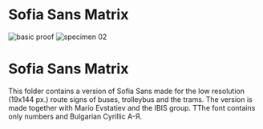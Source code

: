 # Sofia Sans Matrix
![basic proof](https://github.com/lettersoup/Sofia-Sans/blob/master/SofiaSansMatrix/Pictures/SofiaSansMatrixV2.jpg?raw=true)
![specimen 02](https://github.com/lettersoup/Sofia-Sans/blob/master/SofiaSansMatrix/Pictures/82125350_10220791942851245_3608634975252905984_o.jpg?raw=true)


# Sofia Sans Matrix

This folder contains a version of Sofia Sans made for the low resolution (19x144 px.) route signs of buses, trolleybus and the trams. 
The version is made together with Mario Evstatiev and the IBIS group. ТThe font contains only numbers and Bulgarian Cyrillic А-Я.


